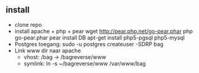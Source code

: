 ## install
* clone repo
* install apache + php + pear
  wget http://pear.php.net/go-pear.phar
  php go-pear.phar
  pear install DB
  apt-get install php5-pgsql php5-mysql
* Postgres toegang:
  sudo -u postgres createuser -SDRP bag
* Link www dir naar apache
  * vhost: /bag  -> /bagreverse/www
  * symlink: ln -s ~/bagreverse/www /var/www/bag


